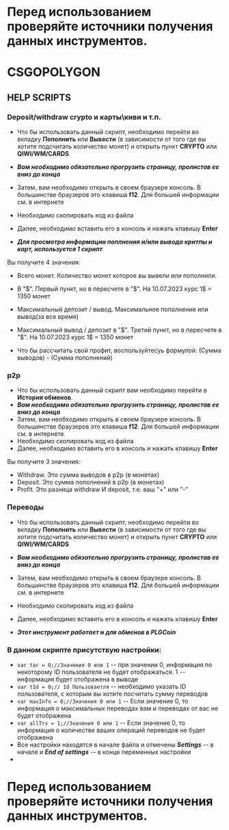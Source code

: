 # Перед использованием проверяйте источники получения данных инструментов.
# CSGOPOLYGON
## HELP SCRIPTS
### Deposit/withdraw crypto и карты\киви и т.п.
- Что бы использовать данный скрипт, необходимо перейти во вкладку **Пополнить** или **Вывести** (в зависимости от того где вы хотите подсчитать количество монет) и открыть пункт **CRYPTO** или **QIWI/WM/CARDS**
- ***Вам необходимо обязательно прогрузить страницу, пролистав ее вниз до конца***
- Затем, вам необходимо открыть в своем браузере консоль. В большинстве браузеров это клавиша **f12**. Для большей информации см. в интернете
- Необходимо скопировать код из файла
- Далее, необходимо вставить его в консоль и нажать клавишу **Enter**


- ***Для просмотра информации поплнения и/или вывода критпы и карт, используется 1 скрипт***

Вы получите 4 значения:
- Всего монет. Количество монет которое вы вывели или пополнили.
- В "$". Первый пункт, но в пересчете в "$". На 10.07.2023 курс 1$ = 1350 монет
- Максимальный депозит / вывод. Максимальное пополнение или вывод(за все время)
- Максимальный вывод / депозит в "$". Третий пункт, но в пересчете в "$". На 10.07.2023 курс 1$ = 1350 монет

- Что бы рассчитать свой профит, воспользуйтесуь формулой: (Сумма выводов) - (Сумма пополнений)

### p2p
- Что бы использовать данный скрипт вам необходимо перейти в **История обменов**.
- ***Вам необходимо обязательно прогрузить страницу, пролистав ее вниз до конца***
- Затем, вам необходимо открыть в своем браузере консоль. В большинстве браузеров это клавиша **f12**. Для большей информации см. в интернете
- Необходимо скопировать код из файла
- Далее, необходимо вставить его в консоль и нажать клавишу **Enter**

Вы получите 3 значения:
- Withdraw. Это сумма выводов в p2p (в монетах)
- Deposit. Это сумма пополнений в p2p (в монетах)
- Profit. Это разница withdraw И deposit, т.е. ваш "+" или "-"

### Переводы
- Что бы использовать данный скрипт, необходимо перейти во вкладку **Пополнить** или **Вывести** (в зависимости от того где вы хотите подсчитать количество монет) и открыть пункт **CRYPTO** или **QIWI/WM/CARDS**
- ***Вам необходимо обязательно прогрузить страницу, пролистав ее вниз до конца***
- Затем, вам необходимо открыть в своем браузере консоль. В большинстве браузеров это клавиша **f12**. Для большей информации см. в интернете
- Необходимо скопировать код из файла
- Далее, необходимо вставить его в консоль и нажать клавишу **Enter**

- ***Этот инструмент работает и для обменов в PLGCoin***


### В данном скрипте присутствую настройки:
- `var tar = 0;//Значения 0 или 1` -- при значении 0, информация по некоторому ID пользователя не будет отображаться. 1 -- информация будет отображена в выводе
- `var tId = 0;// Id Пользоваетля` -- необходимо указать ID пользователя, с которым вы хотите посчитать сумму переводов 
- `var maxInfo = 0;//Значения 0 или 1` -- Если значение 0, то информация о максимальных переводах вам и переводах от вас не будет отображена
- `var allTrs = 1;//Значения 0 или 1` -- Если значение 0, то информация о количестве ваших операций переводов не будет отображена
- Все настройки находятся в начале файла и отмечены ***Settings*** -- в начале и ***End of settings*** -- в конце переменных настройки
- 
# Перед использованием проверяйте источники получения данных инструментов.

